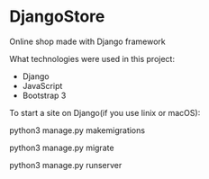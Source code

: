 # DjangoStore
Online shop made with Django framework

What technologies were used in this project:
- Django
- JavaScript
- Bootstrap 3

To start a site on Django(if you use linix or macOS):

python3 manage.py makemigrations

python3 manage.py migrate

python3 manage.py runserver
